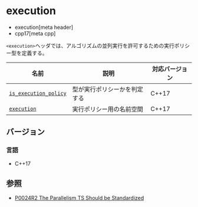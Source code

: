 # execution
* execution[meta header]
* cpp17[meta cpp]

`<execution>`ヘッダでは、アルゴリズムの並列実行を許可するための実行ポリシー型を定義する。


| 名前 | 説明 | 対応バージョン |
|------|------|----------------|
| [`is_execution_policy`](execution/is_execution_policy.md) | 型が実行ポリシーかを判定する | C++17 |
| [`execution`](execution/execution.md)                     | 実行ポリシー用の名前空間 | C++17 |


## バージョン
### 言語
- C++17

## 参照
- [P0024R2 The Parallelism TS Should be Standardized](http://www.open-std.org/jtc1/sc22/wg21/docs/papers/2016/p0024r2.html)

